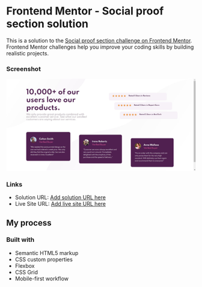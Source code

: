 # Frontend Mentor - Social proof section solution

This is a solution to the [Social proof section challenge on Frontend Mentor](https://www.frontendmentor.io/challenges/social-proof-section-6e0qTv_bA). Frontend Mentor challenges help you improve your coding skills by building realistic projects. 


### Screenshot

![](./images/screenshot.jpg)

### Links

- Solution URL: [Add solution URL here](https://github.com/mdaquib171/social-proof-section.git)
- Live Site URL: [Add live site URL here](https://mdaquib171.github.io/social-proof-section/)

## My process

### Built with

- Semantic HTML5 markup
- CSS custom properties
- Flexbox
- CSS Grid
- Mobile-first workflow
